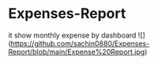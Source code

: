 # Expenses-Report
it show monthly expense by dashboard
![] (https://github.com/sachin0880/Expenses-Report/blob/main/Expense%20Report.jpg)

